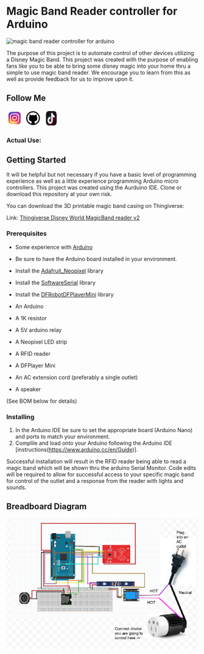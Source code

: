 # Magic Band Reader controller for Arduino 

![magic band reader controller for arduino](images/magic_band_reader2.png)

The purpose of this project is to automate control of other devices utilizing a Disney Magic Band. This project was created with the purpose of enabling fans like you to be able to bring some disney magic into your home thru a simple to use magic band reader. We encourage you to learn from this as well as provide feedback for us to improve upon it.

## Follow Me

[![alt text][1.1]][1]  [![alt text][2.1]][2]  [![alt text][3.1]][3]

[1.1]: images/instagram.png (Instagram - dominick_civitano)
[2.1]: images/github.png (Github - dcivitano)
[3.1]: images/tiktok.png (Tiktok - domthebuilder)
[1]: https://www.instagram.com/dominick_civitano/
[2]: https://www.github.com/dcivitano/
[3]: https://www.tiktok.com/@domthebuilder

### Actual Use:

## Getting Started
It will be helpful but not necessary if you have a basic level of programming experience as well as a little experience programming Arduino micro controllers. This project was created using the Aurduino IDE. Clone or download this repository at your own risk.

You can download the 3D printable magic band casing on Thingiverse:

Link: [Thingiverse Disney World MagicBand reader v2](https://www.thingiverse.com/thing:4460759)

### Prerequisites
* Some experience with [Arduino](https://www.arduino.cc/)

* Be sure to have the Arduino board installed in your environment.
* Install the [Adafruit_Neopixel](https://github.com/adafruit/Adafruit_NeoPixel) library
* Install the [SoftwareSerial](https://github.com/PaulStoffregen/SoftwareSerial) library
* Install the [DFRobotDFPlayerMini](https://github.com/DFRobot/DFPlayer-Mini-mp3) library
* An Arduino
* A 1K resistor
* A 5V arduino relay
* A Neopixel LED strip
* A RFID reader
* A DFPlayer Mini
* An AC extension cord (preferably a single outlet)
* A speaker

(See BOM below for details)

### Installing

1. In the Arduino IDE be sure to set the appropriate board (Arduino Nano) and ports to match your environment.
2. Complile and load onto your Arduino following the Arduino IDE [instructions(https://www.arduino.cc/en/Guide)].

Successful installation will result in the RFID reader being able to read a magic band which will be shown thru the arduino Serial Monitor. Code edits will be required to allow for successful access to your specific magic band for control of the outlet and a response from the reader with lights and sounds.

## Breadboard Diagram

![breadboard_diagram](images/finishedcircuit.png)


